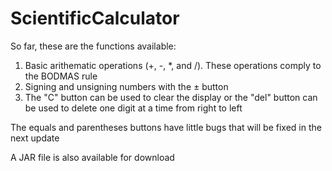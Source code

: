 # ScientificCalculator
So far, these are the functions available: 
1. Basic arithematic operations (+, -, *, and /). These operations comply to the BODMAS rule
2. Signing and unsigning numbers with the ± button
3. The "C" button can be used to clear the display or the "del" button can be used to delete one digit at a time from right to left

The equals and parentheses buttons have little bugs that will be fixed in the next update

A JAR file is also available for download
